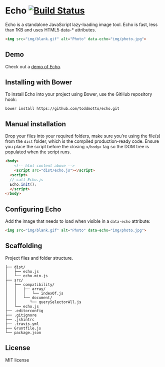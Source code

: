 # Echo [![Build Status](https://travis-ci.org/toddmotto/echo.png)](https://travis-ci.org/toddmotto/echo)

Echo is a standalone JavaScript lazy-loading image tool. Echo is fast, less than 1KB and uses HTML5 data-* attributes.

```html
<img src="img/blank.gif" alt="Photo" data-echo="img/photo.jpg">
```

## Demo
Check out a [demo of Echo](http://toddmotto.com/labs/echo).

## Installing with Bower
To install Echo into your project using Bower, use the GitHub repository hook:

```
bower install https://github.com/toddmotto/echo.git
```

## Manual installation
Drop your files into your required folders, make sure you're using the file(s) from the `dist` folder, which is the compiled production-ready code. Ensure you place the script before the closing `</body>` tag so the DOM tree is populated when the script runs.
	
```html
<body>
	<!-- html content above -->
	<script src="dist/echo.js"></script>
  <script>
  // call Echo.js
  Echo.init();
  </script>
</body>
```

## Configuring Echo
Add the image that needs to load when visible in a `data-echo` attribute:

```html
<img src="img/blank.gif" alt="Photo" data-echo="img/photo.jpg">
```

## Scaffolding
Project files and folder structure.

```
├── dist/
│   ├── echo.js
│   └── echo.min.js
├── src/
│   ├──	compatibility/
│   │   ├──	array/
│   │   │	└──	indexOf.js
│   │   └──	document/
│   │      └── querySelectorAll.js
│   └── echo.js
├── .editorconfig
├── .gitignore
├── .jshintrc
├── .travis.yml
├── Gruntfile.js
└── package.json
```

## License
MIT license
